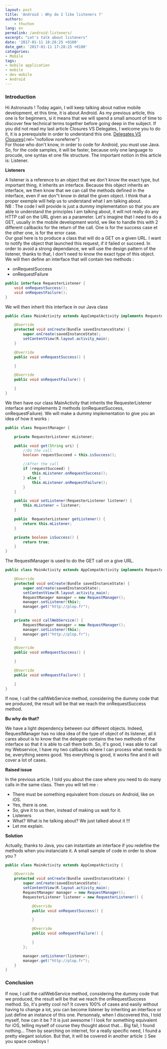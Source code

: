 ```yaml
---
layout: post
title: 'Android : Why do I like listeners ?'
authors:
    - thuchon
lang: en
permalink: /android-listeners/
excerpt: "Let's talk about listeners"
date: '2017-01-11 18:28:25 +0100'
date_gmt: '2017-01-11 17:28:25 +0100'
categories:
- Mobile
tags:
- mobile application
- mobile
- dev mobile
- Android
---
```

### Introduction

Hi Astronauts ! Today again, I will keep talking about native mobile development, et this time, it is about Android. As my previous article, this one is for beginners, si it means that we will spend a small amount of time to discover few technical terms together before going deep in the subject. If you did not read my last article Closures VS Delegates, I welcome you to do it, it is a prerequisite in order to understand this one. [Delegates VS Closures](https://blog.eleven-labs.com/en/delegates-closures/){:rel="nofollow noreferrer"}<br />
For those who don't know, in order to code for Android, you must use Java. So, for the code samples, it will be faster, because only one language to procude, one syntax et one file structure. The important notion in this article is: Listener.

**Listeners**

A listener is a reference to an object that we don't know the exact type, but important thing, it inherits an interface. Because this object inherits an interface, we then know that we can call the methods defined in the interface, even if we don"t know in detail the given object. I think that a proper exemple will help us to understand what I am talking about.<br/>
NB : The code I will provide is just a dummy implementation so that you are able to understand the principles I am talking about, it will not really do any HTTP call on the URL given as a parameter. Let's imagine that I need to do a GET, usually in the mobile development world, we like to handle this with 2 different callbacks for the return of the call. One is for the success case et the other one, is for the error case.<br/>
Our goal here is to produce a class that will do a GET on a given URL. I want to notify the object that launched this request, if it failed or succeed. In order to avoid a strong dependance, we will use the design pattern of the listener, thanks to that, I don't need to know the exact type of this object. We will then define an interface that will contain two methods :
- onRequestSuccess
- onRequestFailure

```Java
public interface RequesterListener {
    void onRequestSuccess();
    void onRequestFailure();
}
```

We will then inherit this interface in our Java class

```Java
public class MainActivity extends AppCompatActivity implements RequesterListener {

    @Override
    protected void onCreate(Bundle savedInstanceState) {
        super.onCreate(savedInstanceState);
        setContentView(R.layout.activity_main);
    }

    @Override
    public void onRequestSuccess() {

    }

    @Override
    public void onRequestFailure() {

    }
}
```

We then have our class MainActivity that inherits the RequesterListener interface and implements 2 methods (onRequestSuccess, onRequestFailure). We will make a dummy implementation to give you an idea of how it works :

```Java
public class RequestManager {

    private RequesterListener mListener;

    public void get(String uri) {
        //Do the call
        boolean requestSucceed = this.isSuccess();

        //After the call
        if (requestSucceed) {
            this.mListener.onRequestSuccess();
        } else {
            this.mListener.onRequestFailure();
        }
    }

    public void setListener(RequesterListener listener) {
        this.mListener = listener;
    }

    public  RequesterListener getListener() {
        return this.mListener;
    }

    private boolean isSuccess() {
        return true;
    }
}
```

The RequestManager is used to do the GET call on a give URL.

```Java
public class MainActivity extends AppCompatActivity implements RequesterListener {

    @Override
    protected void onCreate(Bundle savedInstanceState) {
        super.onCreate(savedInstanceState);
        setContentView(R.layout.activity_main);
        RequestManager manager = new RequestManager();
        manager.setListener(this);
        manager.get("http://plop.fr");
    }

    private void callWebService() {
        RequestManager manager = new RequestManager();
        manager.setListener(this);
        manager.get("http://plop.fr");
    }

    @Override
    public void onRequestSuccess() {

    }

    @Override
    public void onRequestFailure() {

    }
}
```

If now, I call the callWebService method, considering the dummy code that we produced, the result will be that we reach the onRequestSuccess method.

**Bu why do that?**

We have a light dependency between our different objects. Indeed, RequestManager has no idea idea of the type of object of its listener, all it cares about is to know that the delegate contains the two methods of the interface so that it is able to call them both. So, it's good, I was able to call my Webservice, I have my two callbacks where I can process what needs to be, everything seems good. Yes everything is good, it works fine and it will cover a lot of cases.

**Raised issue**

In the previous article, I told you about the case where you need to do many calls in the same class. Then you will tell me :
- There must be something equivalent from closurs on Android, like on iOS.
- Yes, there is one.
- So, give it to us then, instead of making us wait for it.
- Listeners
- What? What is he talking about? We just talked about it !!!
- Let me explain.

**Solution**

Actually, thanks to Java, you can instantiate an interface if you redefine the methods when you instanciate it. A small sample of code in order to show you ?

```Java
public class MainActivity extends AppCompatActivity {

    @Override
    protected void onCreate(Bundle savedInstanceState) {
        super.onCreate(savedInstanceState);
        setContentView(R.layout.activity_main);
        RequestManager manager = new RequestManager();
        RequesterListener listener = new RequesterListener() {

            @Override
            public void onRequestSuccess() {

            }

            @Override
            public void onRequestFailure() {

            }
        };

        manager.setListener(listener);
        manager.get("http://plop.fr");
    }
}
```
### Conclusion

If now, I call the callWebService method, considering the dummy code that we produced, the result will be that we reach the onRequestSuccess method. So, it's pretty cool no? It covers 100% of cases and easily without having to change a lot, you can become listener by inheriting an interface or just define an instance of this one. Personnaly, when I discovered this, I told myself, how can it be ? It is just awesome ! I look for something equivalent for iOS, telling myself of course they thought about that... Big fail, I found nothing... Then by searching on internet, for a really specific need, I found a pretty elegant solution. But that, it will be covered in another article :) See you space cowboys !
